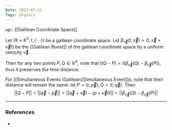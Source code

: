 ```yaml
---
Date: 2023-07-21
Tags: physics
---
```

up:: [[Galilean Coordinate Space]]

Let $(\mathbb{R} \times \mathbb{R}^3, t, \left<\cdot, \cdot\right>)$ be a galilean coordinate space. Let $\beta_{\vec{v}}(t, \vec{x}) = (t, \vec{x} + \vec{v}t)$ be the [[Galilean Boost]] of the galilean coordinate space by a uniform velocity $\vec{v}$.

Then for any two points $P, Q \in \mathbb{R}^4$, note that $t(Q - P) = t(\beta_\vec{v}(Q) - \beta_\vec{v}(P))$, thus it preserves the time distance. 

For [[Simultaneous Events (Galilean)|Simultaneous Event]]s, note that their distance will remain the same: let $P = (t, \vec{p}), Q = (t, \vec{q})$. Then
$$||Q - P|| = ||\vec{q} - \vec{p}|| = ||\vec{q} + \vec{v}t - (p + \vec{v}t)|| = ||\beta_\vec{v}(Q) - \beta_\vec{v}(P)||$$


---
### References
- 